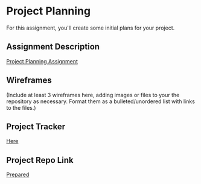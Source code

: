 # Project Planning
For this assignment, you'll create some initial plans for your project.

## Assignment Description
[Project Planning Assignment](https://education.launchcode.org/liftoff/assignments/planning/)

## Wireframes
(Include at least 3 wireframes here, adding images or files to your the repository as necessary. Format them as a bulleted/unordered list with links to the files.)

## Project Tracker
[Here](https://www.pivotaltracker.com/n/projects/2238426)

## Project Repo Link
[Prepared](https://github.com/e11ie/Prepared-java.git)
